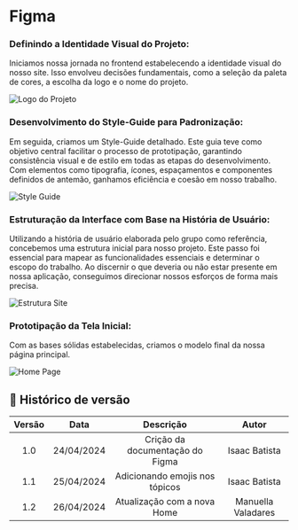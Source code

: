 # Figma

### Definindo a Identidade Visual do Projeto:

Iniciamos nossa jornada no frontend estabelecendo a identidade visual do nosso site. Isso envolveu decisões fundamentais, como a seleção da paleta de cores, a escolha da logo e o nome do projeto.

![Logo do Projeto](https://raw.githubusercontent.com/unb-mds/2024-1-MinasDeCultura/main/docs/assets/images/favicon.png)

### Desenvolvimento do Style-Guide para Padronização:

Em seguida, criamos um Style-Guide detalhado. Este guia teve como objetivo central facilitar o processo de prototipação, garantindo consistência visual e de estilo em todas as etapas do desenvolvimento. Com elementos como tipografia, ícones, espaçamentos e componentes definidos de antemão, ganhamos eficiência e coesão em nosso trabalho.

![Style Guide](https://raw.githubusercontent.com/unb-mds/2024-1-MinasDeCultura/main/docs/assets/images/Minas_de_cultura.png)

### Estruturação da Interface com Base na História de Usuário:

Utilizando a história de usuário elaborada pelo grupo como referência, concebemos uma estrutura inicial para nosso projeto. Este passo foi essencial para mapear as funcionalidades essenciais e determinar o escopo do trabalho. Ao discernir o que deveria ou não estar presente em nossa aplicação, conseguimos direcionar nossos esforços de forma mais precisa.

![Estrutura Site](https://raw.githubusercontent.com/unb-mds/2024-1-MinasDeCultura/main/docs/assets/images/Estrutura-MinasCult1.png)

### Prototipação da Tela Inicial:

Com as bases sólidas estabelecidas, criamos o modelo final da nossa página principal.

![Home Page](https://raw.githubusercontent.com/unb-mds/2024-1-MinasDeCultura/main/docs/assets/images/Home.jpg)

## 📁 Histórico de versão

| Versão |    Data    |            Descrição            |     Autor     |
| :----: | :--------: | :-----------------------------: | :-----------: |
|  1.0   | 24/04/2024 | Crição da documentação do Figma | Isaac Batista |
|  1.1   | 25/04/2024 |                     Adicionando emojis nos tópicos                       | Isaac Batista |
|  1.2   | 26/04/2024 | Atualização com a nova Home | Manuella Valadares |
